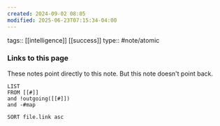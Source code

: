 ```yaml
---
created: 2024-09-02 08:05
modified: 2025-06-23T07:15:34-04:00
---
```

tags:: [[intelligence]] [[success]]
type:: #note/atomic

### Links to this page
These notes point directly to this note. But this note doesn't point back.
```dataview
LIST
FROM [[#]]
and !outgoing([[#]])
and -#map

SORT file.link asc
```
